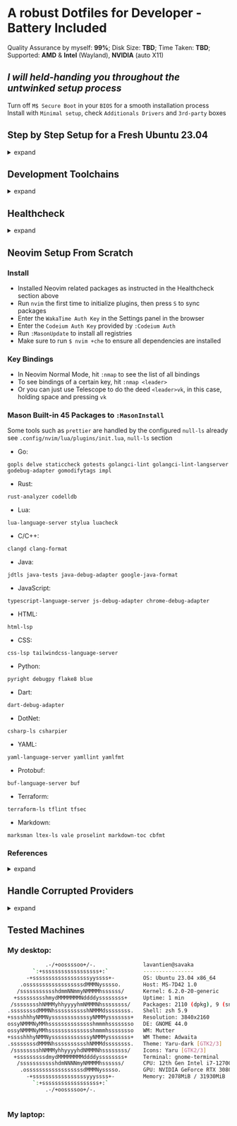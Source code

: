 # A robust Dotfiles for Developer - Battery Included

Quality Assurance by myself: **99%**; Disk Size: **TBD**; Time Taken: **TBD**;  
Supported: **AMD** & **Intel** (Wayland), **NVIDIA** (auto X11)  

## *I will held-handing you throughout the untwinked setup process*

Turn off `M$ Secure Boot` in your `BIOS` for a smooth installation process  
Install with `Minimal setup`, check `Additionals Drivers` and `3rd-party` boxes  

## Step by Step Setup for a Fresh Ubuntu 23.04

<details>
  <summary>expand</summary>

### 0. Disable Wireless Powersaving and Files Open Limit

```bash
sudo vi /etc/NetworkManager/conf.d/default-wifi-powersave-on.conf
```

```conf
[connection]
wifi.powersave = 2
```

```bash
sudo systemctl restart NetworkManager
```

```bash
sudo vi /etc/systemd/system.conf
```

```conf
DefaultLimitNOFILE=4096:2097152
```

```bash
sudo vi /etc/systemd/user.conf
```

```conf
DefaultLimitNOFILE=4096:2097152
```

```bash
sudo systemctl daemon-reexec && ulimit -n
```

`reboot`

### 1. Install all necessary `APT` packages

```bash
sudo apt update && sudo apt upgrade -y && sudo apt autoremove -y && sudo apt install ubuntu-desktop ca-certificates apt-transport-https ubuntu-dev-tools glibc-source gcc xclip git git-lfs curl zsh htop neofetch vim mpv libutf8proc2 libutf8proc-dev libfuse2 cpu-checker screenkey -y
```

### 2. Install `Oh-my-zsh` and `Chrome`, then `reboot`

```bash
sh -c "$(curl -fsSL https://raw.githubusercontent.com/ohmyzsh/ohmyzsh/master/tools/install.sh)"
```

```bash
cd ~/Downloads && wget https://dl.google.com/linux/direct/google-chrome-stable_current_amd64.deb && sudo dpkg -i google-chrome-stable_current_amd64.deb && rm google-chrome-stable_current_amd64.deb && cd ~
```

Open `Chrome`, sync your profile, and go to <https://github.com/lavantien/dotfiles/blob/main/README.md> to continue the steps  
Recommended `Chrome Extensions`:

```text
aapbdbdomjkkjkaonfhkkikfgjllcleb : Google Translate
ahfgeienlihckogmohjhadlkjgocpleb : Web Store
ahfhijdlegdabablpippeagghigmibma : Web Vitals
bcjindcccaagfpapjjmafapmmgkkhgoa : JSON Formatter
bkhaagjahfmjljalopjnoealnfndnagc : Octotree - GitHub code tree
cjpalhdlnbpafiamejdnhcphjbkeiagm : uBlock Origin
dbepggeogbaibhgnhhndojpepiihcmeb : Vimium
eimadpbcbfnmbkopoojfekhnkhdbieeh : Dark Reader
ejkiikneibegknkgimmihdpcbcedgmpo : Volume Booster
gebbhagfogifgggkldgodflihgfeippi : Return YouTube Dislike
ghbmnnjooekpmoecnnnilnnbdlolhkhi : Google Docs Offline
gppongmhjkpfnbhagpmjfkannfbllamg : Wappalyzer
hlkenndednhfkekhgcdicdfddnkalmdm : Cookie-Editor
mafpmfcccpbjnhfhjnllmmalhifmlcie : Snowflake
mhjfbmdgcfjbbpaeojofohoefgiehjai : Chrome PDF Viewer
migdhldfbapmodfbmgpofnikfbfpbbon : Highlighty: Search, Find, Multi-Highlight
neajdppkdcdipfabeoofebfddakdcjhd : Google Network Speech
nkeimhogjdpnpccoofpliimaahmaaome : Google Hangouts
nlkaejimjacpillmajjnopmpbkbnocid : YouTube NonStop
nmmhkkegccagdldgiimedpiccmgmieda : Chrome Web Store Payments
```

### 3. After `reboot`, install `Linuxbrew`

```bash
/bin/bash -c "$(curl -fsSL https://raw.githubusercontent.com/Homebrew/install/HEAD/install.sh)"
```

### 4. Install `zsh-autosuggestions`

```bash
git clone https://github.com/zsh-users/zsh-autosuggestions ${ZSH_CUSTOM:-~/.oh-my-zsh/custom}/plugins/zsh-autosuggestions
```

### 5. Install the proper `.zshrc` by clone this repo to `~/temp`, copy all its content to `~`

```bash
git clone https://github.com/lavantien/dotfiles.git ~/temp && mv -v {~/temp/*,~/temp/.*} ~/ && mv ~/temp/.config/* ~/.config/ && mv ~/temp/.local/share/applications/* ~/.local/share/applications/ && source ~/.zshrc
```

### 6. Install `rust` and its toolchains, then `reboot`

```bash
curl --proto '=https' --tlsv1.2 -sSf https://sh.rustup.rs | sh
```

### 7. Install `gcc`, `gh`, `neovim`, and other necessary `Brew` packages

```bash
brew install gcc@11 gcc gh go lazygit fzf fd ripgrep bat neovim hyperfine openjdk ruby lua maven node gopls rust-analyzer jdtls lua-language-server yaml-language-server bash-language-server terraform terraform-ls prettier delve vscode-langservers-extracted loc llvm dotenv-linter checkmake luarocks php composer
```

```bash
sudo snap install julia --classic
```

Currently, `julia` build is failed on `brew`, use `snap` instead

### 8. Install `Joplin (snap)`, sync your notes, and setup your `Git` environment:

```bash
sudo snap install joplin-desktop
```
  
For a smooth `Git` experience, you should make a `.netrc` file in your home directory and add auth token

```bash
echo 'machine github.com login lavantien password ghp_klsdfjalsdkfjdsjfalsdkldasfjkasldfjalsdfjalsdjfk' >> .netrc && git lfs install
```

For `gh`, run `gh auth login` and follow instruction to setup `GitHub CLI`

### 9. Run `./git-clone-all your-github-username` on `~/dev/personal` for cloning all of your repos

```bash
mkdir -p ~/dev/personal && cp ~/git-clone-all.sh ~/dev/personal/ && cd ~/dev/personal && ./git-clone-all.sh your-github-username && cd ~
```
  
```bash
mv ~/dev/personal/your-github-username/Documents/* ~/Documents && mv ~/dev/personal/your-github-username/Pictures/* ~/Pictures
```

### 10. Install `Iosevka Nerd Font` (replace version `v3.0.1` with whatever latest)

```bash
cd ~/Downloads && wget https://github.com/ryanoasis/nerd-fonts/releases/download/v3.0.1/Iosevka.zip && mkdir Iosevka && unzip Iosevka.zip -d Iosevka && cd Iosevka && sudo mkdir -p /usr/share/fonts/truetype/iosevka-nerd-font && sudo cp *.ttf /usr/share/fonts/truetype/iosevka-nerd-font/ && cd .. && rm -r Iosevka Iosevka.zip && cd ~ && sudo fc-cache -f -v
```

### 11. Install `wezterm`

```bash
brew tap wez/wezterm-linuxbrew && brew install wezterm
```

### 12. Install `GRPC`, `GRPC-Web`, and `protoc-gen`

```bash
brew install grpc protoc-gen-grpc-web && go install google.golang.org/protobuf/cmd/protoc-gen-go@latest && go install google.golang.org/grpc/cmd/protoc-gen-go-grpc@latest
```

### 13. Install `VSCode` and `CodeLLDB` (replace version `v1.9.2` with whatever latest)

```bash
cd ~/Downloads && wget -qO- https://packages.microsoft.com/keys/microsoft.asc | gpg --dearmor > packages.microsoft.gpg && sudo install -D -o root -g root -m 644 packages.microsoft.gpg /etc/apt/keyrings/packages.microsoft.gpg && sudo sh -c 'echo "deb [arch=amd64,arm64,armhf signed-by=/etc/apt/keyrings/packages.microsoft.gpg] https://packages.microsoft.com/repos/code stable main" > /etc/apt/sources.list.d/vscode.list' && rm -f packages.microsoft.gpg && cd ~ && sudo apt update && sudo apt install code -y
```

```bash
cd ~/Downloads && wget https://github.com/vadimcn/codelldb/releases/download/v1.9.2/codelldb-x86_64-linux.vsix && code --install-extension codelldb-x86_64-linux.vsix && rm codelldb-x86_64-linux.vsix && cd ~
```

### 14. Install `DotNet SDK`

```bash
cd ~/Downloads && declare repo_version=$(if command -v lsb_release &> /dev/null; then lsb_release -r -s; else grep -oP '(?<=^VERSION_ID=).+' /etc/os-release | tr -d '"'; fi) && wget https://packages.microsoft.com/config/ubuntu/$repo_version/packages-microsoft-prod.deb -O packages-microsoft-prod.deb && sudo dpkg -i packages-microsoft-prod.deb && rm packages-microsoft-prod.deb && cd ~ && sudo apt update && sudo apt install dotnet-sdk-7.0 -y
```

```bash
sudo cp -r /usr/share/dotnet/* /usr/lib/dotnet/ && dotnet --info
```

```bash
dotnet tool install --global csharp-ls && dotnet tool install --global csharpier
```

### 15. Install `Qemu KVM`

```bash
egrep -c '(vmx|svm)' /proc/cpuinfo && kvm-ok
```

```bash
sudo apt install qemu-kvm libvirt-daemon-system libvirt-clients bridge-utils -y
```

### 16. Install `Android Studio`, `Android SDK`, and `Flutter`

```bash
sudo snap install android-studio --classic
```

Run `Android Studio` and install default configuration, then click `More Actions` -> `SDK Manager` -> `SDK Tools` -> tick `Android SDK Build-Tools` and `Android SDK Command-line Tools` -> `Apply` and `OK`

```bash
sudo snap install flutter --classic && flutter doctor && flutter doctor --android-licenses
```

### 17. Install `Kreya` and `DBbGate`

```bash
sudo snap install kreya dbgate
```

### 18. Install `FlatHub`, `Docker Compose`, `Podman Desktop`, then `reboot`

```bash
sudo apt install flatpak -y && sudo apt install gnome-software-plugin-flatpak -y && flatpak remote-add --if-not-exists flathub https://flathub.org/repo/flathub.flatpakrepo
```

```bash
sudo install -m 0755 -d /etc/apt/keyrings && curl -fsSL https://download.docker.com/linux/ubuntu/gpg | sudo gpg --dearmor -o /etc/apt/keyrings/docker.gpg && sudo chmod a+r /etc/apt/keyrings/docker.gpg && echo \
  "deb [arch="$(dpkg --print-architecture)" signed-by=/etc/apt/keyrings/docker.gpg] https://download.docker.com/linux/ubuntu \
  "$(. /etc/os-release && echo "$VERSION_CODENAME")" stable" | \
  sudo tee /etc/apt/sources.list.d/docker.list > /dev/null && sudo apt update && sudo apt install docker-ce docker-ce-cli containerd.io docker-buildx-plugin docker-compose-plugin -y
```

```bash
sudo usermod -aG docker $USER && newgrp docker
```

`reboot`

```bash
docker run hello-world && flatpak install flathub io.podman_desktop.PodmanDesktop -y
```

### 19. Install `kubectl`, and `minikube`

```bash
curl -fsSL https://packages.cloud.google.com/apt/doc/apt-key.gpg | sudo gpg --dearmor -o /etc/apt/keyrings/kubernetes-archive-keyring.gpg && echo "deb [signed-by=/etc/apt/keyrings/kubernetes-archive-keyring.gpg] https://apt.kubernetes.io/ kubernetes-xenial main" | sudo tee /etc/apt/sources.list.d/kubernetes.list && sudo apt update && sudo apt install kubectl -y
```

```bash
cd ~/Downloads && curl -LO https://storage.googleapis.com/minikube/releases/latest/minikube_latest_amd64.deb && sudo dpkg -i minikube_latest_amd64.deb && rm minikube_latest_amd64.deb && cd ~
```

```bash
minikube config set driver docker && minikube start && minikube addons enable metrics-server
```

```bash
❗  These changes will take effect upon a minikube delete and then a minikube start
😄  minikube v1.30.1 on Ubuntu 23.04
✨  Using the docker driver based on user configuration
📌  Using Docker driver with root privileges
👍  Starting control plane node minikube in cluster minikube
🚜  Pulling base image ...
💾  Downloading Kubernetes v1.26.3 preload ...
    > preloaded-images-k8s-v18-v1...:  397.02 MiB / 397.02 MiB  100.00% 14.17 M
    > gcr.io/k8s-minikube/kicbase...:  373.53 MiB / 373.53 MiB  100.00% 6.42 Mi
🔥  Creating docker container (CPUs=2, Memory=7900MB) ...
🐳  Preparing Kubernetes v1.26.3 on Docker 23.0.2 ...
    ▪ Generating certificates and keys ...
    ▪ Booting up control plane ...
    ▪ Configuring RBAC rules ...
🔗  Configuring bridge CNI (Container Networking Interface) ...
    ▪ Using image gcr.io/k8s-minikube/storage-provisioner:v5
🌟  Enabled addons: storage-provisioner, default-storageclass
🔎  Verifying Kubernetes components...
🏄  Done! kubectl is now configured to use "minikube" cluster and "default" namespace by default
💡  metrics-server is an addon maintained by Kubernetes. For any concerns contact minikube on GitHub.
You can view the list of minikube maintainers at: https://github.com/kubernetes/minikube/blob/master/OWNERS
    ▪ Using image registry.k8s.io/metrics-server/metrics-server:v0.6.3
🌟  The 'metrics-server' addon is enabled
```

```bash
minikube stop
```

### 20. Install `Graphics Drivers` and `Vulkan`

If you have a `NVIDIA GPU`, replace `535` with whatever is the latest driver version as listed [here](https://launchpad.net/~graphics-drivers/+archive/ubuntu/ppa)

```bash
sudo add-apt-repository ppa:graphics-drivers/ppa -y && sudo dpkg --add-architecture i386 && sudo apt update && sudo apt install nvidia-driver-535 libvulkan1 libvulkan1:i386 libgl-dev libgl-dev:i386 -y
```

If not, just install `Vulkan`

```bash
sudo dpkg --add-architecture i386 && sudo apt update && sudo apt install libvulkan1 libvulkan1:i386 -y
```

and the latest `AMD/Intel` drivers

```bash
sudo add-apt-repository ppa:kisak/kisak-mesa -y && sudo dpkg --add-architecture i386 && sudo apt update && sudo apt upgrade && sudo apt install libgl1-mesa-dri:i386 mesa-vulkan-drivers mesa-vulkan-drivers:i386 libgl-dev libgl-dev:i386 -y && sudo apt autoremove -y
```

`reboot`

### 21. Install `Wine`, `Lutris`, and `MangoHud` (always check for the latest version and replace the version string when download from `wget`)

```bash
sudo mkdir -pm755 /etc/apt/keyrings && sudo wget -O /etc/apt/keyrings/winehq-archive.key https://dl.winehq.org/wine-builds/winehq.key && sudo wget -NP /etc/apt/sources.list.d/ https://dl.winehq.org/wine-builds/ubuntu/dists/lunar/winehq-lunar.sources && sudo apt update && sudo apt install --install-recommends winehq-devel -y
```

```bash
sudo apt install cabextract fluid-soundfont-gm fluid-soundfont-gs libmspack0 mesa-utils mesa-utils-bin p7zip python3-bs4 python3-html5lib python3-lxml python3-setproctitle python3-soupsieve python3-webencodings p7zip-full python3-genshi doc-base -y && cd ~/Downloads && wget https://github.com/lutris/lutris/releases/download/v0.5.13/lutris_0.5.13_all.deb && sudo dpkg -i lutris_0.5.13_all.deb && rm lutris_0.5.13_all.deb && cd ~
```

```bash
lutris
```

Click the `gear button` next to `Wine` -> tick `Advanced` -> `System options` -> `Command prefix` -> `mangohud` -> `Save` -> exit Lutris  
For `Steam` games, set launch options: `mangohud %command%`  

```bash
sudo apt install mangohud -y
```

### 22. Install `OBS`, `Gimp`, `Inkscape`, `LibreOffice`, `Blender`

```bash
sudo add-apt-repository ppa:obsproject/obs-studio -y && sudo apt update && sudo apt install ffmpeg obs-studio -y
```

Then run `OBS`, setup proper resolution, framerate, encoder, and default whole screen scene

```bash
sudo snap install gimp inkscape libreoffice
```

```bash
sudo snap install blender --classic
```

### 23. `Helix`

```bash
brew install helix
```

### 24. Install `Steam` (and optionally `Dota 2`, `Grim Dawn`, `Battlenet`, and `Diablo 2 Resurrected`)

```bash
cd ~/Downloads && wget https://repo.steampowered.com/steam/archive/precise/steam_latest.deb && sudo dpkg -i steam_latest.deb && rm steam_latest.deb && cd ~
```

Run `Steam`, login, enable `Shader Pre-Caching` and `SteamPlay`, restart `Steam`

(Install `Dota 2` to test native `Vulkan`, `Grim Dawn` to test `Proton`, also `gd rainbow filter` is a must-have loot filter for `Grim Dawn`  
Install `Battlenet` by searching for `script` inside `Lutris`, do as instructed, then relaunch `Battlenet`, install `Diablo 2 Ressurrected`  
Run `Diablo 2 Resurrected` to check for stability and if `Fsync/Gsync` is working properly)

```bash
nvidia-smi
```
  
Enable `Gsync/Fsync` inside `nvidia-settings`

</details>

## Development Toolchains

<details>
  <summary>expand</summary>

- [**NGINX**](https://nginx.org/en/docs/beginners_guide.html)
  
```bash
brew install nginx
```

`NGINX` config

<details>
	<summary>See details</summary>

```nginx
worker_processes 1;

error_log /home/savaka/go/src/github.com/lavantien/go-laptop-booking/log/nginx/error.log;

events {
	worker_connections 10;
}

http {
	access_log /home/savaka/go/src/github.com/lavantien/go-laptop-booking/log/nginx/access.log;

	upstream auth_services {
		server 0.0.0.0:50051;
	}

	upstream laptop_services {
		server 0.0.0.0:50052;
	}

	server {
		listen 8080 ssl http2;

		# Mutual TLS between gRPC client and NGINX
		ssl_certificate cert/server-cert.pem;
		ssl_certificate_key cert/server-key.pem;

		ssl_client_certificate cert/ca-cert.pem;
		ssl_verify_client on;

		location /pb.AuthService {
			grpc_pass grpcs://auth_services;

			# Mutual TLS between NGINX and gRPC server
			grpc_ssl_certificate cert/server-cert.pem;
			grpc_ssl_certificate_key cert/server-key.pem;
		}

		location /pb.LaptopService {
			grpc_pass grpcs://laptop_services;

			# Mutual TLS between NGINX and gRPC server
			grpc_ssl_certificate cert/server-cert.pem;
			grpc_ssl_certificate_key cert/server-key.pem;
		}
	}
}

```

</details>

- [**GRPC Gateway**](https://github.com/grpc-ecosystem/grpc-gateway)
  
```bash
go install \
    github.com/grpc-ecosystem/grpc-gateway/v2/protoc-gen-grpc-gateway \
    github.com/grpc-ecosystem/grpc-gateway/v2/protoc-gen-openapiv2 \
    google.golang.org/protobuf/cmd/protoc-gen-go \
    google.golang.org/grpc/cmd/protoc-gen-go-grpc
```

- [**Evan CLI**](https://github.com/ktr0731/evans)
  
```bash
go install github.com/ktr0731/evans@latest
```
  
- [**GoTestSum**](https://github.com/gotestyourself/gotestsum)
  
```bash
go install gotest.tools/gotestsum@latest
```

- [**Golang-Migrate**](https://github.com/golang-migrate/migrate/tree/master/cmd/migrate):

```bash
go install -tags 'postgres' github.com/golang-migrate/migrate/v4/cmd/migrate@latest
```

- [**SQLc**](https://docs.sqlc.dev/en/latest/overview/install.html):

```bash
go install github.com/kyleconroy/sqlc/cmd/sqlc@latest
```

- [**GoMock**](https://github.com/golang/mock):

```bash
go install github.com/golang/mock/mockgen@latest
```

- [**Viper**](https://github.com/spf13/viper):

```bash
go install https://github.com/spf13/viper@latest
```

- [**Gin**](https://github.com/gin-gonic/gin#installation):

```bash
go install github.com/gin-gonic/gin@latest

go get -u github.com/gin-gonic/gin
```

- [**Paseto**](https://github.com/o1egl/paseto):

```bash
go get -u github.com/o1egl/paseto
```

- [**JWT**](https://github.com/golang-jwt/jwt):

```bash
go get -u https://github.com/golang-jwt/jwt
```
  
- [**Swagger Editor**](https://editor.swagger.io/)

- [**Coverage Badge**](https://eremeev.ca/posts/golang-test-coverage-github-action/)

</details>

## Healthcheck

<details>
  <summary>expand</summary>

### Docker

```bash
docker version && docker run hello-world
```

```bash
Hello from Docker!
This message shows that your installation appears to be working correctly.
```

### KubeCTL and MiniKube

```bash
minikube start && kubectl get po -A && minikube dashboard
```

```bash
NAMESPACE     NAME                               READY   STATUS    RESTARTS        AGE
kube-system   coredns-787d4945fb-s2w75           1/1     Running   0               2m52s
kube-system   etcd-minikube                      1/1     Running   0               3m6s
kube-system   kube-apiserver-minikube            1/1     Running   0               3m6s
kube-system   kube-controller-manager-minikube   1/1     Running   0               3m7s
kube-system   kube-proxy-fl25q                   1/1     Running   0               2m52s
kube-system   kube-scheduler-minikube            1/1     Running   0               3m6s
kube-system   storage-provisioner                1/1     Running   1 (2m22s ago)   3m5s
```

```bash
minikube stop
```

### Flutter Doctor

```bash
flutter doctor
```

```bash
Doctor summary (to see all details, run flutter doctor -v):
[✓] Flutter (Channel stable, 3.10.3, on Ubuntu 23.04 6.2.0-20-generic, locale en_US.UTF-8)
[✓] Android toolchain - develop for Android devices (Android SDK version 33.0.2)
[✓] Chrome - develop for the web
[✓] Linux toolchain - develop for Linux desktop
[✓] Android Studio (version 2022.2)
[✓] VS Code (version 1.78.2)
[✓] Connected device (2 available)
[✓] Network resources

• No issues found!
```

### Test Docker Maven Workflow

```bash
cd ~/dev/personal/lavantien/springboot-restapi && dcu -d
```

```bash
dp && de postgres bash
```

```bash
psql -U postgres
```

```bash
create database player;
```

`<C-d> <C-d>`

```bash
mvn install
```

```bash
mvn test
```

```bash
[INFO] Tests run: 1, Failures: 0, Errors: 0, Skipped: 0, Time elapsed: 3.162 s - in com.lavantien.restapi.RestapiApplicationTests
[INFO]
[INFO] Results:
[INFO]
[INFO] Tests run: 2, Failures: 0, Errors: 0, Skipped: 0
[INFO]
[INFO] ------------------------------------------------------------------------
[INFO] BUILD SUCCESS
[INFO] ------------------------------------------------------------------------
[INFO] Total time:  6.718 s
[INFO] Finished at: 2023-06-05T10:12:21+07:00
[INFO] ------------------------------------------------------------------------
```

```bash
mvn spring-boot:run
```

Open browser at `http://localhost:8081/api/players`

`<C-c>`

```bash
cd ~
```

### Helix LSP

```bash
hx --health
```

<details>
  <summary>expand result</summary>

```bash
Config file: default
Language file: default
Log file: /home/lavantien/.cache/helix/helix.log
Runtime directories: /home/lavantien/.config/helix/runtime;/home/linuxbrew/.linuxbrew/Cellar/helix/23.05/libexec/runtime;/home/linuxbrew/.linuxbrew/Cellar/helix/23.05/libexec/bin/runtime
Runtime directory does not exist: /home/lavantien/.config/helix/runtime
Runtime directory does not exist: /home/linuxbrew/.linuxbrew/Cellar/helix/23.05/libexec/bin/runtime
Clipboard provider: xclip
System clipboard provider: xclip

Language                    LSP                         DAP                         Highlight                   Textobject                  Indent
astro                       None                        None                        ✓                           ✘                           ✘
awk                         ✘ awk-language-server       None                        ✓                           ✓                           ✘
bash                        ✓ bash-language-server      None                        ✓                           ✘                           ✓
bass                        ✘ bass                      None                        ✓                           ✘                           ✘
beancount                   None                        None                        ✓                           ✘                           ✘
bibtex                      ✘ texlab                    None                        ✓                           ✘                           ✘
bicep                       ✘ bicep-langserver          None                        ✓                           ✘                           ✘
c                           ✓ clangd                    ✓ lldb-vscode               ✓                           ✓                           ✓
c-sharp                     ✘ OmniSharp                 ✘ netcoredbg                ✓                           ✓                           ✘
cabal                       None                        None                        ✘                           ✘                           ✘
cairo                       None                        None                        ✓                           ✘                           ✘
capnp                       None                        None                        ✓                           ✘                           ✓
clojure                     ✘ clojure-lsp               None                        ✓                           ✘                           ✘
cmake                       ✘ cmake-language-server     None                        ✓                           ✓                           ✓
comment                     None                        None                        ✓                           ✘                           ✘
common-lisp                 ✘ cl-lsp                    None                        ✓                           ✘                           ✘
cpon                        None                        None                        ✓                           ✘                           ✓
cpp                         ✓ clangd                    ✓ lldb-vscode               ✓                           ✓                           ✓
crystal                     ✘ crystalline               None                        ✓                           ✓                           ✘
css                         ✓ vscode-css-language-se…   None                        ✓                           ✘                           ✘
cue                         ✘ cuelsp                    None                        ✓                           ✘                           ✘
d                           ✘ serve-d                   None                        ✓                           ✓                           ✓
dart                        ✓ dart                      None                        ✓                           ✘                           ✓
devicetree                  None                        None                        ✓                           ✘                           ✘
dhall                       ✘ dhall-lsp-server          None                        ✓                           ✓                           ✘
diff                        None                        None                        ✓                           ✘                           ✘
dockerfile                  ✘ docker-langserver         None                        ✓                           ✘                           ✘
dot                         ✘ dot-language-server       None                        ✓                           ✘                           ✘
dtd                         None                        None                        ✓                           ✘                           ✘
edoc                        None                        None                        ✓                           ✘                           ✘
eex                         None                        None                        ✓                           ✘                           ✘
ejs                         None                        None                        ✓                           ✘                           ✘
elixir                      ✘ elixir-ls                 None                        ✓                           ✓                           ✓
elm                         ✘ elm-language-server       None                        ✓                           ✓                           ✘
elvish                      ✘ elvish                    None                        ✓                           ✘                           ✘
env                         None                        None                        ✓                           ✘                           ✘
erb                         None                        None                        ✓                           ✘                           ✘
erlang                      ✘ erlang_ls                 None                        ✓                           ✓                           ✘
esdl                        None                        None                        ✓                           ✘                           ✘
fish                        None                        None                        ✓                           ✓                           ✓
fortran                     ✘ fortls                    None                        ✓                           ✘                           ✓
gdscript                    None                        None                        ✓                           ✓                           ✓
git-attributes              None                        None                        ✓                           ✘                           ✘
git-commit                  None                        None                        ✓                           ✓                           ✘
git-config                  None                        None                        ✓                           ✘                           ✘
git-ignore                  None                        None                        ✓                           ✘                           ✘
git-rebase                  None                        None                        ✓                           ✘                           ✘
gleam                       ✘ gleam                     None                        ✓                           ✓                           ✘
glsl                        None                        None                        ✓                           ✓                           ✓
go                          ✓ gopls                     ✓ dlv                       ✓                           ✓                           ✓
godot-resource              None                        None                        ✓                           ✘                           ✘
gomod                       ✓ gopls                     None                        ✓                           ✘                           ✘
gotmpl                      ✓ gopls                     None                        ✓                           ✘                           ✘
gowork                      ✓ gopls                     None                        ✓                           ✘                           ✘
graphql                     None                        None                        ✓                           ✘                           ✘
hare                        None                        None                        ✓                           ✘                           ✘
haskell                     ✘ haskell-language-serve…   None                        ✓                           ✓                           ✘
hcl                         ✓ terraform-ls              None                        ✓                           ✘                           ✓
heex                        ✘ elixir-ls                 None                        ✓                           ✓                           ✘
hosts                       None                        None                        ✓                           ✘                           ✘
html                        ✓ vscode-html-language-s…   None                        ✓                           ✘                           ✘
hurl                        None                        None                        ✓                           ✘                           ✓
idris                       ✘ idris2-lsp                None                        ✘                           ✘                           ✘
iex                         None                        None                        ✓                           ✘                           ✘
ini                         None                        None                        ✓                           ✘                           ✘
java                        ✓ jdtls                     None                        ✓                           ✓                           ✘
javascript                  ✘ typescript-language-se…   ✘                           ✓                           ✓                           ✓
jsdoc                       None                        None                        ✓                           ✘                           ✘
json                        ✓ vscode-json-language-s…   None                        ✓                           ✘                           ✓
jsonnet                     ✘ jsonnet-language-serve…   None                        ✓                           ✘                           ✘
jsx                         ✘ typescript-language-se…   None                        ✓                           ✓                           ✓
julia                       ✓ julia                     None                        ✓                           ✓                           ✓
just                        None                        None                        ✓                           ✓                           ✓
kdl                         None                        None                        ✓                           ✘                           ✘
kotlin                      ✘ kotlin-language-server…   None                        ✓                           ✘                           ✘
latex                       ✘ texlab                    None                        ✓                           ✓                           ✘
lean                        ✘ lean                      None                        ✓                           ✘                           ✘
ledger                      None                        None                        ✓                           ✘                           ✘
llvm                        None                        None                        ✓                           ✓                           ✓
llvm-mir                    None                        None                        ✓                           ✓                           ✓
llvm-mir-yaml               None                        None                        ✓                           ✘                           ✓
lua                         ✓ lua-language-server       None                        ✓                           ✓                           ✓
make                        None                        None                        ✓                           ✘                           ✘
markdoc                     ✘ markdoc-ls                None                        ✓                           ✘                           ✘
markdown                    ✘ marksman                  None                        ✓                           ✘                           ✘
markdown.inline             None                        None                        ✓                           ✘                           ✘
matlab                      None                        None                        ✓                           ✘                           ✘
mermaid                     None                        None                        ✓                           ✘                           ✘
meson                       None                        None                        ✓                           ✘                           ✓
mint                        ✘ mint                      None                        ✘                           ✘                           ✘
msbuild                     None                        None                        ✓                           ✘                           ✓
nasm                        None                        None                        ✓                           ✓                           ✘
nickel                      ✘ nls                       None                        ✓                           ✘                           ✓
nim                         ✘ nimlangserver             None                        ✓                           ✓                           ✓
nix                         ✘ nil                       None                        ✓                           ✘                           ✘
nu                          None                        None                        ✓                           ✘                           ✘
ocaml                       ✘ ocamllsp                  None                        ✓                           ✘                           ✓
ocaml-interface             ✘ ocamllsp                  None                        ✓                           ✘                           ✘
odin                        ✘ ols                       None                        ✓                           ✘                           ✓
opencl                      ✓ clangd                    None                        ✓                           ✓                           ✓
openscad                    ✘ openscad-lsp              None                        ✓                           ✘                           ✘
org                         None                        None                        ✓                           ✘                           ✘
pascal                      ✘ pasls                     None                        ✓                           ✓                           ✘
passwd                      None                        None                        ✓                           ✘                           ✘
pem                         None                        None                        ✓                           ✘                           ✘
perl                        ✘ perlnavigator             None                        ✓                           ✓                           ✓
php                         ✘ intelephense              None                        ✓                           ✓                           ✓
po                          None                        None                        ✓                           ✓                           ✘
ponylang                    None                        None                        ✓                           ✓                           ✓
prisma                      ✘ prisma-language-server…   None                        ✓                           ✘                           ✘
prolog                      ✘ swipl                     None                        ✘                           ✘                           ✘
protobuf                    None                        None                        ✓                           ✘                           ✓
prql                        None                        None                        ✓                           ✘                           ✘
purescript                  ✘ purescript-language-se…   None                        ✓                           ✘                           ✘
python                      ✘ pylsp                     None                        ✓                           ✓                           ✓
qml                         ✘ qmlls                     None                        ✓                           ✘                           ✓
r                           ✘ R                         None                        ✓                           ✘                           ✘
racket                      ✘ racket                    None                        ✓                           ✘                           ✘
regex                       None                        None                        ✓                           ✘                           ✘
rego                        ✘ regols                    None                        ✓                           ✘                           ✘
rescript                    ✘ rescript-language-serv…   None                        ✓                           ✓                           ✘
rmarkdown                   ✘ R                         None                        ✓                           ✘                           ✓
robot                       ✘ robotframework_ls         None                        ✓                           ✘                           ✘
ron                         None                        None                        ✓                           ✘                           ✓
rst                         None                        None                        ✓                           ✘                           ✘
ruby                        ✘ solargraph                None                        ✓                           ✓                           ✓
rust                        ✓ rust-analyzer             ✓ lldb-vscode               ✓                           ✓                           ✓
sage                        None                        None                        ✓                           ✓                           ✘
scala                       ✘ metals                    None                        ✓                           ✘                           ✓
scheme                      None                        None                        ✓                           ✘                           ✘
scss                        ✓ vscode-css-language-se…   None                        ✓                           ✘                           ✘
slint                       ✘ slint-lsp                 None                        ✓                           ✘                           ✓
smithy                      ✘ cs                        None                        ✓                           ✘                           ✘
sml                         None                        None                        ✓                           ✘                           ✘
solidity                    ✘ solc                      None                        ✓                           ✘                           ✘
sql                         None                        None                        ✓                           ✘                           ✘
sshclientconfig             None                        None                        ✓                           ✘                           ✘
starlark                    None                        None                        ✓                           ✓                           ✘
svelte                      ✘ svelteserver              None                        ✓                           ✘                           ✘
sway                        ✘ forc                      None                        ✓                           ✓                           ✓
swift                       ✘ sourcekit-lsp             None                        ✓                           ✘                           ✘
tablegen                    None                        None                        ✓                           ✓                           ✓
task                        None                        None                        ✓                           ✘                           ✘
tfvars                      ✓ terraform-ls              None                        ✓                           ✘                           ✓
toml                        ✘ taplo                     None                        ✓                           ✘                           ✘
tsq                         None                        None                        ✓                           ✘                           ✘
tsx                         ✘ typescript-language-se…   None                        ✓                           ✓                           ✓
twig                        None                        None                        ✓                           ✘                           ✘
typescript                  ✘ typescript-language-se…   None                        ✓                           ✓                           ✓
ungrammar                   None                        None                        ✓                           ✘                           ✘
uxntal                      None                        None                        ✓                           ✘                           ✘
v                           ✘ v                         None                        ✓                           ✓                           ✓
vala                        ✘ vala-language-server      None                        ✓                           ✘                           ✘
verilog                     ✘ svlangserver              None                        ✓                           ✓                           ✘
vhdl                        ✘ vhdl_ls                   None                        ✓                           ✘                           ✘
vhs                         None                        None                        ✓                           ✘                           ✘
vue                         ✘ vls                       None                        ✓                           ✘                           ✘
wast                        None                        None                        ✓                           ✘                           ✘
wat                         None                        None                        ✓                           ✘                           ✘
wgsl                        ✘ wgsl_analyzer             None                        ✓                           ✘                           ✘
wit                         None                        None                        ✓                           ✘                           ✓
xit                         None                        None                        ✓                           ✘                           ✘
xml                         None                        None                        ✓                           ✘                           ✓
yaml                        ✓ yaml-language-server      None                        ✓                           ✘                           ✓
yuck                        None                        None                        ✓                           ✘                           ✘
zig                         ✘ zls                       ✓ lldb-vscode               ✓                           ✓                           ✓
```

</details>

### Neovim Deps (fresh 100% OK)

```bash
npm i -g neovim
```

```bash
pip3 install neovim
```

```bash
gem install neovim
```

```bash
nvim +che
```

### Neovim Deps (after setup 100% OK)

<details>
  <summary>`n +che` result</summary>
  
```checkhealth

==============================================================================
lazy: require("lazy.health").check()

lazy.nvim ~

- OK Git installed
- OK no existing packages found by other package managers
- OK packer_compiled.lua not found

==============================================================================
mason: require("mason.health").check()

mason.nvim ~

- OK mason.nvim version v1.1.1
- OK PATH: prepend
- OK Providers:
  mason.providers.registry-api
  mason.providers.client
- OK neovim version >= 0.7.0

mason.nvim [Registries] ~

- OK Registry `github.com/mason-org/mason-registry version: 2023-06-04-mutual-side` is installed.
- OK Registry `github.com/mason-org/mason-registry version: 2023-06-04-mutual-side` is installed.

mason.nvim [Core utils] ~

- OK unzip: `UnZip 6.00 of 20 April 2009, by Debian. Original by Info-ZIP.`
- OK wget: `GNU Wget 1.21.3 built on linux-gnu.`
- OK curl: `curl 8.1.2 (x86_64-pc-linux-gnu) libcurl/8.1.2 OpenSSL/1.1.1u zlib/1.2.13 brotli/1.0.9 zstd/1.5.5 libidn2/2.3.4 libssh2/1.11.0 nghttp2/1.53.0 librtmp/2.3`
- OK gzip: `gzip 1.12`
- OK tar: `tar (GNU tar) 1.34`
- OK bash: `GNU bash, version 5.2.15(1)-release (x86_64-pc-linux-gnu)`
- OK sh: `Ok`

mason.nvim [Languages] ~

- OK Go: `go version go1.20.4 linux/amd64`
- OK Ruby: `ruby 3.2.2 (2023-03-30 revision e51014f9c0) [x86_64-linux]`
- OK luarocks: `/home/linuxbrew/.linuxbrew/bin/luarocks 3.9.2`
- OK PHP: `PHP 8.2.6 (cli) (built: May  9 2023 06:25:31) (NTS)`
- OK cargo: `cargo 1.70.0 (ec8a8a0ca 2023-04-25)`
- OK node: `v20.2.0`
- OK Composer: `Composer version 2.5.7 2023-05-24 15:00:39`
- OK java: `openjdk version "20.0.1" 2023-04-18`
- OK python3: `Python 3.11.3`
- OK RubyGem: `3.4.13`
- OK julia: `julia version 1.9.0`
- OK javac: `javac 20.0.1`
- OK npm: `9.6.7`
- OK pip3: `pip 23.1.2 from /home/linuxbrew/.linuxbrew/Cellar/python@3.11/3.11.3/lib/python3.11/site-packages/pip (python 3.11)`

mason.nvim [GitHub] ~

- OK GitHub API rate limit. Used: 3. Remaining: 4997. Limit: 5000. Reset: Mon 05 Jun 2023 12:21:43 AM +07.

==============================================================================
null-ls: require("null-ls.health").check()

- OK dart_format: the command "dart" is executable.
- OK prettier: the command "prettier" is executable.
- OK checkmake: the command "checkmake" is executable.
- OK clang_check: the command "clang-check" is executable.
- refactoring: cannot verify if the command is an executable.
- OK gitsigns: the source "gitsigns" can be ran.

==============================================================================
nvim: require("nvim.health").check()

Configuration ~

- OK no issues found

Runtime ~

- OK $VIMRUNTIME: /home/linuxbrew/.linuxbrew/Cellar/neovim/0.9.1/share/nvim/runtime

Performance ~

- OK Build type: Release

Remote Plugins ~

- OK Up to date

terminal ~

- key_backspace (kbs) terminfo entry: `key_backspace=^H`
- key_dc (kdch1) terminfo entry: `key_dc=\E[3~`
- $TERM_PROGRAM="WezTerm"
- $COLORTERM="truecolor"

==============================================================================
nvim-treesitter: require("nvim-treesitter.health").check()

Installation ~

- OK `tree-sitter` found 0.20.8 (parser generator, only needed for :TSInstallFromGrammar)
- OK `node` found v20.2.0 (only needed for :TSInstallFromGrammar)
- OK `git` executable found.
- OK `cc` executable found. Selected from { vim.NIL, "cc", "gcc", "clang", "cl", "zig" }
  Version: cc (Ubuntu 12.2.0-17ubuntu1) 12.2.0
- OK Neovim was compiled with tree-sitter runtime ABI version 14 (required >=13). Parsers must be compatible with runtime ABI.

OS Info:
{
machine = "x86_64",
release = "6.2.0-20-generic",
sysname = "Linux",
version = "#20-Ubuntu SMP PREEMPT_DYNAMIC Thu Apr 6 07:48:48 UTC 2023"
} ~

Parser/Features H L F I J

- c ✓ ✓ ✓ ✓ ✓
- lua ✓ ✓ ✓ ✓ ✓
- markdown ✓ . ✓ ✓ ✓
- query ✓ ✓ ✓ ✓ ✓
- vim ✓ ✓ ✓ . ✓
- vimdoc ✓ . . . ✓

Legend: H[ighlight], L[ocals], F[olds], I[ndents], In[j]ections
+) multiple parsers found, only one will be used
x) errors found in the query, try to run :TSUpdate {lang} ~

==============================================================================
provider: health#provider#check

Clipboard (optional) ~

- OK Clipboard tool found: xclip

Python 3 provider (optional) ~

- `g:python3_host_prog` is not set. Searching for python3 in the environment.
- Multiple python3 executables found. Set `g:python3_host_prog` to avoid surprises.
- Executable: /home/linuxbrew/.linuxbrew/bin/python3
- Other python executable: /usr/bin/python3
- Other python executable: /bin/python3
- Python version: 3.11.3
- pynvim version: 0.4.3
- OK Latest pynvim is installed.

Python virtualenv ~

- OK no $VIRTUAL_ENV

Ruby provider (optional) ~

- Ruby: ruby 3.2.2 (2023-03-30 revision e51014f9c0) [x86_64-linux]
- Host: /home/linuxbrew/.linuxbrew/lib/ruby/gems/3.2.0/bin/neovim-ruby-host
- OK Latest "neovim" gem is installed: 0.9.0

Node.js provider (optional) ~

- Node.js: v20.2.0
- Nvim node.js host: /home/linuxbrew/.linuxbrew/lib/node_modules/neovim/bin/cli.js
- OK Latest "neovim" npm/yarn/pnpm package is installed: 4.10.1

Perl provider (optional) ~

- Disabled (g:loaded_perl_provider=0).

==============================================================================
telescope: require("telescope.health").check()

Checking for required plugins ~

- OK plenary installed.
- OK nvim-treesitter installed.

Checking external dependencies ~

- OK rg: found ripgrep 13.0.0
- OK fd: found fd 8.7.0

===== Installed extensions ===== ~

==============================================================================
vim.lsp: require("vim.lsp.health").check()

- LSP log level : WARN
- Log path: /home/lavantien/.local/state/nvim/lsp.log
- Log size: 0 KB

vim.lsp: Active Clients ~

- No active clients

==============================================================================
vim.treesitter: require("vim.treesitter.health").check()

- Nvim runtime ABI version: 14
- OK Parser: markdown ABI: 13, path: /home/lavantien/.local/share/nvim/lazy/nvim-treesitter/parser/markdown.so
- OK Parser: c ABI: 13, path: /home/linuxbrew/.linuxbrew/Cellar/neovim/0.9.1/lib/nvim/parser/c.so
- OK Parser: lua ABI: 14, path: /home/linuxbrew/.linuxbrew/Cellar/neovim/0.9.1/lib/nvim/parser/lua.so
- OK Parser: query ABI: 14, path: /home/linuxbrew/.linuxbrew/Cellar/neovim/0.9.1/lib/nvim/parser/query.so
- OK Parser: vim ABI: 14, path: /home/linuxbrew/.linuxbrew/Cellar/neovim/0.9.1/lib/nvim/parser/vim.so
- OK Parser: vimdoc ABI: 14, path: /home/linuxbrew/.linuxbrew/Cellar/neovim/0.9.1/lib/nvim/parser/vimdoc.so

````

</details>

</details>

## Neovim Setup From Scratch

### Install

- Installed Neovim related packages as instructed in the Healthcheck section above
- Run `nvim` the first time to initialize plugins, then press `S` to sync packages
- Enter the `WakaTime Auth Key` in the Settings panel in the browser
- Enter the `Codeium Auth Key` provided by `:Codeium Auth`
- Run `:MasonUpdate` to install all registries
- Make sure to run `$ nvim +che` to ensure all dependencies are installed

### Key Bindings

- In Neovim Normal Mode, hit `:nmap` to see the list of all bindings
- To see bindings of a certain key, hit `:nmap <leader>`
- Or you can just use Telescope to do the deed `<leader>vk`, in this case, holding space and pressing `vk`

### Mason Built-in 45 Packages to `:MasonInstall `
  
Some tools such as `prettier` are handled by the configured `null-ls` already  
see `.config/nvim/lua/plugins/init.lua`, `null-ls` section  

- Go:

```text
gopls delve staticcheck gotests golangci-lint golangci-lint-langserver godebug-adapter gomodifytags impl
```

- Rust:

```text
rust-analyzer codelldb
```

- Lua:

```text
lua-language-server stylua luacheck
```

- C/C++:

```text
clangd clang-format
```

- Java:

```text
jdtls java-tests java-debug-adapter google-java-format
```

- JavaScript:

```text
typescript-language-server js-debug-adapter chrome-debug-adapter
```

- HTML:

```text
html-lsp
```

- CSS:

```text
css-lsp tailwindcss-language-server
```

- Python:

```text
pyright debugpy flake8 blue
```

- Dart:

```text
dart-debug-adapter
```

- DotNet:

```text
csharp-ls csharpier
```

- YAML:

```text
yaml-language-server yamllint yamlfmt
```

- Protobuf:

```text
buf-language-server buf
```

- Terraform:

```text
terraform-ls tflint tfsec
```

- Markdown:

```text
marksman ltex-ls vale proselint markdown-toc cbfmt
```

### References

<details>
  <summary>expand</summary>

- 0 to LSP: <https://youtu.be/w7i4amO_zaE>
- Zero to IDE: <https://youtu.be/N93cTbtLCIM>
- Effective Neovim: Instant IDE: <https://youtu.be/stqUbv-5u2s>
- Kickstart.nvim: <https://github.com/nvim-lua/kickstart.nvim>
- Neovim Null-LS - Hooks For LSP | Format Code On Save:
  <https://youtu.be/ryxRpKpM9B4>
- Null-LS built-in:
  <https://github.com/jose-elias-alvarez/null-ls.nvim/blob/main/doc/BUILTINS.md>
- Debugging in Neovim: <https://youtu.be/0moS8UHupGc>
- How to Debug like a Pro: <https://miguelcrespo.co/how-to-debug-like-a-pro-using-neovim>
- Nvim DAP getting started: <https://davelage.com/posts/nvim-dap-getting-started/>

</details>

## Handle Corrupted Providers

<details>
  <summary>expand</summary>
  
### Google Cloud CLI (broken installation & missing python2 dep)

```bash
echo "deb [signed-by=/etc/apt/keyrings/cloud.google.gpg] https://packages.cloud.google.com/apt cloud-sdk main" | sudo tee -a /etc/apt/sources.list.d/google-cloud-sdk.list
curl https://packages.cloud.google.com/apt/doc/apt-key.gpg | gpg --dearmor | sudo tee /etc/apt/keyrings/cloud.google.gpg > /dev/null
sudo apt update && sudo apt install kubectl google-cloud-cli
gcloud init

wget https://www.python.org/ftp/python/2.7.18/Python-2.7.18.tgz
tar xzf Python-2.7.18.tgz
cd Python-2.7.18
./configure --enable-optimizations
sudo make altinstall
python2.7 -V
sudo ln -sfn '/usr/local/bin/python2.7' '/usr/bin/python2'
python2 -V
sudo rm /usr/local/lib/pkgconfig/python-2.7.pc /usr/local/lib/libpython2.7.a
sudo rm -rf /usr/local/include/python2.7

sudo apt install google-cloud-cli-app-engine-go google-cloud-cli-app-engine-grpc google-cloud-cli-cloud-build-local google-cloud-cli-firestore-emulator google-cloud-cli-minikube google-cloud-cli-tests
# still failed due to python2.7
````

</details>

## Tested Machines

### My desktop:

```bash
            .-/+oossssoo+/-.               lavantien@savaka 
        `:+ssssssssssssssssss+:`           ---------------- 
      -+ssssssssssssssssssyyssss+-         OS: Ubuntu 23.04 x86_64 
    .ossssssssssssssssssdMMMNysssso.       Host: MS-7D42 1.0 
   /ssssssssssshdmmNNmmyNMMMMhssssss/      Kernel: 6.2.0-20-generic 
  +ssssssssshmydMMMMMMMNddddyssssssss+     Uptime: 1 min 
 /sssssssshNMMMyhhyyyyhmNMMMNhssssssss/    Packages: 2110 (dpkg), 9 (snap) 
.ssssssssdMMMNhsssssssssshNMMMdssssssss.   Shell: zsh 5.9 
+sssshhhyNMMNyssssssssssssyNMMMysssssss+   Resolution: 3840x2160 
ossyNMMMNyMMhsssssssssssssshmmmhssssssso   DE: GNOME 44.0 
ossyNMMMNyMMhsssssssssssssshmmmhssssssso   WM: Mutter 
+sssshhhyNMMNyssssssssssssyNMMMysssssss+   WM Theme: Adwaita 
.ssssssssdMMMNhsssssssssshNMMMdssssssss.   Theme: Yaru-dark [GTK2/3] 
 /sssssssshNMMMyhhyyyyhdNMMMNhssssssss/    Icons: Yaru [GTK2/3] 
  +sssssssssdmydMMMMMMMMddddyssssssss+     Terminal: gnome-terminal 
   /ssssssssssshdmNNNNmyNMMMMhssssss/      CPU: 12th Gen Intel i7-12700F (20) @ 4.800GHz 
    .ossssssssssssssssssdMMMNysssso.       GPU: NVIDIA GeForce RTX 3080 Lite Hash Rate 
      -+sssssssssssssssssyyyssss+-         Memory: 2078MiB / 31930MiB 
        `:+ssssssssssssssssss+:`
            .-/+oossssoo+/-.                                       
                                                                   
```

### My laptop:

```bash

```
